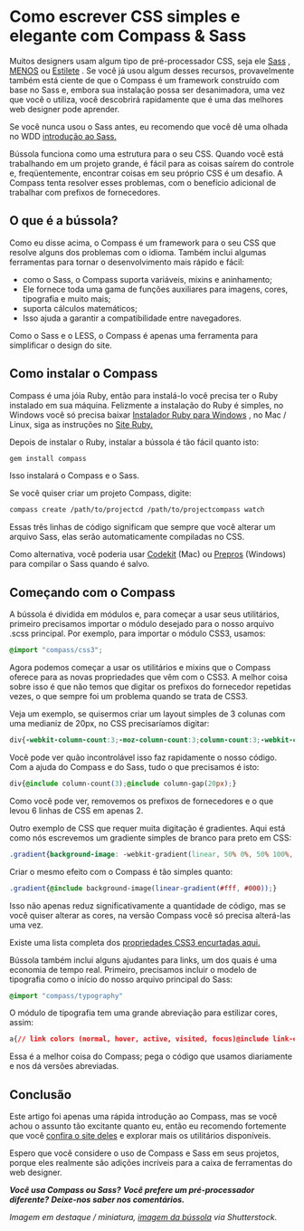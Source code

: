 # Como escrever CSS simples e elegante com Compass & Sass

Muitos designers usam algum tipo de pré-processador CSS, seja ele [Sass](http://sass-lang.com/) , [MENOS](http://lesscss.org/) ou [Estilete](https://learnboost.github.io/stylus/) . Se você já usou algum desses recursos, provavelmente também está ciente de que o Compass é um framework construído com base no Sass e, embora sua instalação possa ser desanimadora, uma vez que você o utiliza, você descobrirá rapidamente que é uma das melhores web designer pode aprender.

Se você nunca usou o Sass antes, eu recomendo que você dê uma olhada no WDD [introdução ao Sass.](https://pt.odwebdesign.net/the-beginners-guide-to-sass/)

Bússola funciona como uma estrutura para o seu CSS. Quando você está trabalhando em um projeto grande, é fácil para as coisas saírem do controle e, freqüentemente, encontrar coisas em seu próprio CSS é um desafio. A Compass tenta resolver esses problemas, com o benefício adicional de trabalhar com prefixos de fornecedores.



## O que é a bússola?

Como eu disse acima, o Compass é um framework para o seu CSS que resolve alguns dos problemas com o idioma. Também inclui algumas ferramentas para tornar o desenvolvimento mais rápido e fácil:

- como o Sass, o Compass suporta variáveis, mixins e aninhamento;
- Ele fornece toda uma gama de funções auxiliares para imagens, cores, tipografia e muito mais;
- suporta cálculos matemáticos;
- Isso ajuda a garantir a compatibilidade entre navegadores.

Como o Sass e o LESS, o Compass é apenas uma ferramenta para simplificar o design do site.



## Como instalar o Compass

Compass é uma jóia Ruby, então para instalá-lo você precisa ter o Ruby instalado em sua máquina. Felizmente a instalação do Ruby é simples, no Windows você só precisa baixar [Instalador Ruby para Windows](http://rubyinstaller.org/) , no Mac / Linux, siga as instruções no [Site Ruby.](https://www.ruby-lang.org/en/downloads/)

Depois de instalar o Ruby, instalar a bússola é tão fácil quanto isto:

```css
gem install compass
```

Isso instalará o Compass e o Sass.

Se você quiser criar um projeto Compass, digite:

```css
compass create /path/to/projectcd /path/to/projectcompass watch
```

Essas três linhas de código significam que sempre que você alterar um arquivo Sass, elas serão automaticamente compiladas no CSS.

Como alternativa, você poderia usar [Codekit](http://incident57.com/codekit/) (Mac) ou [Prepros](http://alphapixels.com/prepros/) (Windows) para compilar o Sass quando é salvo.



## Começando com o Compass

A bússola é dividida em módulos e, para começar a usar seus utilitários, primeiro precisamos importar o módulo desejado para o nosso arquivo .scss principal. Por exemplo, para importar o módulo CSS3, usamos:

```css
@import "compass/css3";
```

Agora podemos começar a usar os utilitários e mixins que o Compass oferece para as novas propriedades que vêm com o CSS3. A melhor coisa sobre isso é que não temos que digitar os prefixos do fornecedor repetidas vezes, o que sempre foi um problema quando se trata de CSS3.

Veja um exemplo, se quisermos criar um layout simples de 3 colunas com uma medianiz de 20px, no CSS precisaríamos digitar:

```css
div{-webkit-column-count:3;-moz-column-count:3;column-count:3;-webkit-column-gap:20px;-moz-column-gap:20px;column-gap:20px;}
```

Você pode ver quão incontrolável isso faz rapidamente o nosso código. Com a ajuda do Compass e do Sass, tudo o que precisamos é isto:

```css
div{@include column-count(3);@include column-gap(20px);}
```

Como você pode ver, removemos os prefixos de fornecedores e o que levou 6 linhas de CSS em apenas 2.

Outro exemplo de CSS que requer muita digitação é gradientes. Aqui está como nós escrevemos um gradiente simples de branco para preto em CSS:

```css
.gradient{background-image: -webkit-gradient(linear, 50% 0%, 50% 100%, color-stop(0%, #ffffff), color-stop(100%, #000000));background-image: -webkit-linear-gradient(#ffffff, #000000);background-image: -moz-linear-gradient(#ffffff, #000000);background-image: -o-linear-gradient(#ffffff, #000000);background-image: linear-gradient(#ffffff, #000000);}
```

Criar o mesmo efeito com o Compass é tão simples quanto:

```css
.gradient{@include background-image(linear-gradient(#fff, #000));}
```

Isso não apenas reduz significativamente a quantidade de código, mas se você quiser alterar as cores, na versão Compass você só precisa alterá-las uma vez.

Existe uma lista completa dos [propriedades CSS3 encurtadas aqui.](http://compass-style.org/reference/compass/css3/)

Bússola também inclui alguns ajudantes para links, um dos quais é uma economia de tempo real. Primeiro, precisamos incluir o modelo de tipografia como o início do nosso arquivo principal do Sass:

```css
@import "compass/typography"
```

O módulo de tipografia tem uma grande abreviação para estilizar cores, assim:

```css
a{// link colors (normal, hover, active, visited, focus)@include link-colors(red, blue, grey, red, blue);}
```

Essa é a melhor coisa do Compass; pega o código que usamos diariamente e nos dá versões abreviadas.



## Conclusão

Este artigo foi apenas uma rápida introdução ao Compass, mas se você achou o assunto tão excitante quanto eu, então eu recomendo fortemente que você [confira o site deles](http://compass-style.org/reference/compass/) e explorar mais os utilitários disponíveis.

Espero que você considere o uso de Compass e Sass em seus projetos, porque eles realmente são adições incríveis para a caixa de ferramentas do web designer.



***Você usa Compass ou Sass?*** ***Você prefere um pré-processador diferente?*** ***Deixe-nos saber nos comentários.***

*Imagem em destaque / miniatura,* [*imagem da bússola*](http://www.shutterstock.com/pic-140887993/stock-vector-vector-minimal-design-compass.html) *via Shutterstock.*